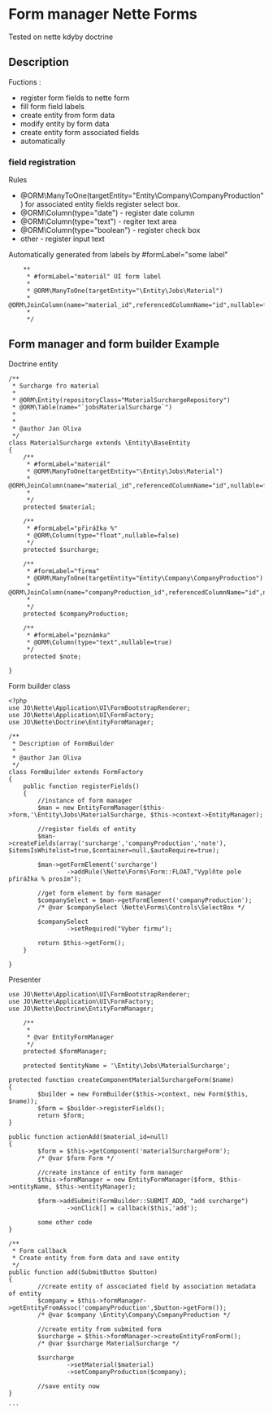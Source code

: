 # Form manager Nette Forms

Tested on nette kdyby doctrine

## Description

Fuctions :

* register form fields to nette form
* fill form field labels
* create entity from form data
* modify entity by form data
* create entity form associated fields
* automatically

### field registration

Rules
* @ORM\ManyToOne(targetEntity="Entity\Company\CompanyProduction") for associated entity fields register select box.
* @ORM\Column(type="date") - register date column
* @ORM\Column(type="text") - regiter text area
* @ORM\Column(type="boolean") - register check box
* other - register input text

Automatically generated from labels by #formLabel="some label"
```
	**
	 * #formLabel="materiál" UI form label
	 *
	 * @ORM\ManyToOne(targetEntity="\Entity\Jobs\Material")
	 * @ORM\JoinColumn(name="material_id",referencedColumnName="id",nullable=false,onDelete="CASCADE")
	 *
	 */
```


## Form manager and form builder Example

Doctrine entity

```
/**
 * Surcharge fro material
 *
 * @ORM\Entity(repositoryClass="MaterialSurchargeRepository")
 * @ORM\Table(name="`jobsMaterialSurcharge`")
 *
 *
 * @author Jan Oliva
 */
class MaterialSurcharge extends \Entity\BaseEntity
{
	/**
	 * #formLabel="materiál"
	 * @ORM\ManyToOne(targetEntity="\Entity\Jobs\Material")
	 * @ORM\JoinColumn(name="material_id",referencedColumnName="id",nullable=false,onDelete="CASCADE")
	 *
	 */
	protected $material;

	/**
	 * #formLabel="přirážka %"
	 * @ORM\Column(type="float",nullable=false)
	 */
	protected $surcharge;

	/**
	 * #formLabel="firma"
	 * @ORM\ManyToOne(targetEntity="Entity\Company\CompanyProduction")
	 * @ORM\JoinColumn(name="companyProduction_id",referencedColumnName="id",nullable=false)
	 *
	 */
	protected $companyProduction;

	/**
	 * #formLabel="poznámka"
	 * @ORM\Column(type="text",nullable=true)
	 */
	protected $note;

}
```

Form builder class

```
<?php
use JO\Nette\Application\UI\FormBootstrapRenderer;
use JO\Nette\Application\UI\FormFactory;
use JO\Nette\Doctrine\EntityFormManager;

/**
 * Description of FormBuilder
 *
 * @author Jan Oliva
 */
class FormBuilder extends FormFactory
{
	public function registerFields()
	{
		//instance of form manager
		$man = new EntityFormManager($this->form,'\Entity\Jobs\MaterialSurcharge, $this->context->EntityManager);

		//register fields of entity
		$man->createFields(array('surcharge','companyProduction','note'), $itemsIsWhitelist=true,$container=null,$autoRequire=true);

		$man->getFormElement('surcharge')
				->addRule(\Nette\Forms\Form::FLOAT,"Vyplňte pole přirážka % prosím");

		//get form element by form manager
		$companySelect = $man->getFormElement('companyProduction');
		/* @var $companySelect \Nette\Forms\Controls\SelectBox */

		$companySelect
				->setRequired("Vyber firmu");

		return $this->getForm();
	}

}
```

Presenter

````
use JO\Nette\Application\UI\FormBootstrapRenderer;
use JO\Nette\Application\UI\FormFactory;
use JO\Nette\Doctrine\EntityFormManager;

	/**
	 *
	 * @var EntityFormManager
	 */
	protected $formManager;

	protected $entityName = '\Entity\Jobs\MaterialSurcharge';

protected function createComponentMaterialSurchargeForm($name)
{
		$builder = new FormBuilder($this->context, new Form($this, $name));
		$form = $builder->registerFields();
		return $form;
}

public function actionAdd($material_id=null)
{
		$form = $this->getComponent('materialSurchargeForm');
		/* @var $form Form */

		//create instance of entity form manager
		$this->formManager = new EntityFormManager($form, $this->entityName, $this->entityManager);

		$form->addSubmit(FormBuilder::SUBMIT_ADD, "add surcharge")
				->onClick[] = callback($this,'add');

		some other code
}

/**
 * Form callback
 * Create entity from form data and save entity
 */
public function add(SubmitButton $button)
{
		//create entity of asscociated field by association metadata of entity
		$company = $this->formManager->getEntityFromAssoc('companyProduction',$button->getForm());
		/* @var $company \Entity\Company\CompanyProduction */

		//create entity from submited form
		$surcharge = $this->formManager->createEntityFromForm();
		/* @var $surcharge MaterialSurcharge */

		$surcharge
				->setMaterial($material)
				->setCompanyProduction($company);

		//save entity now
}

```